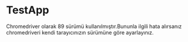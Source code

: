 # TestApp
Chromedriver olarak 89 sürümü kullanılmıştır.Bununla ilgili hata alırsanız chromedriveri kendi tarayıcınızın sürümüne göre ayarlayınız.

